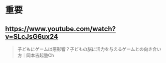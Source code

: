 # 重要

## https://www.youtube.com/watch?v=SLcJsG6ux24

> 子どもにゲームは悪影響？子どもの脳に活力を与えるゲームとの向き合い方｜岡本吉起塾Ch 
